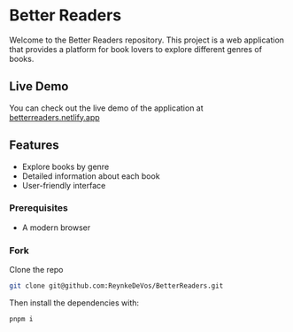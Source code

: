 # Better Readers

Welcome to the Better Readers repository. This project is a web application that provides a platform for book lovers to explore different genres of books.

## Live Demo

You can check out the live demo of the application at [betterreaders.netlify.app](https://betterreaders.netlify.app/)

## Features

- Explore books by genre
- Detailed information about each book
- User-friendly interface

### Prerequisites

- A modern browser

### Fork

Clone the repo

```sh
git clone git@github.com:ReynkeDeVos/BetterReaders.git
```

Then install the dependencies with:

```sh
pnpm i
```
